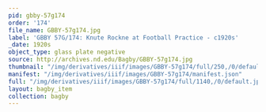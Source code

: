 ```yaml
---
pid: gbby-57g174
order: '174'
file_name: GBBY-57g174.jpg
label: 'GBBY 57G/174: Knute Rockne at Football Practice - c1920s'
_date: 1920s
object_type: glass plate negative
source: http://archives.nd.edu/Bagby/GBBY-57g174.jpg
thumbnail: "/img/derivatives/iiif/images/GBBY-57g174/full/250,/0/default.jpg"
manifest: "/img/derivatives/iiif/images/GBBY-57g174/manifest.json"
full: "/img/derivatives/iiif/images/GBBY-57g174/full/1140,/0/default.jpg"
layout: bagby_item
collection: bagby
---
```

